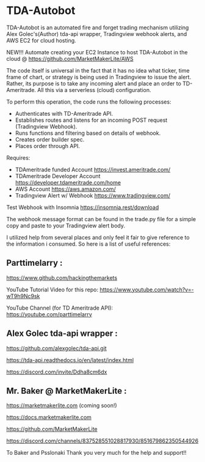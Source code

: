 # TDA-Autobot

TDA-Autobot is an automated fire and forget trading mechanism
utilizing Alex Golec's(Author) tda-api wrapper, Tradingview webhook alerts, and AWS EC2 for cloud hosting.

NEW!!! Automate creating your EC2 Instance to host TDA-Autobot in the cloud @ https://github.com/MarketMakerLite/AWS

The code itself is universal in the fact that it has no idea what ticker, time frame of chart, or strategy is being used in Tradingview to issue the alert. Rather, its purpose is to take any incoming alert and place an order to TD-Ameritrade. All this via a serverless (cloud) configuration.

To perform this operation, the code runs the following processes:

-   Authenticates with TD-Ameritrade API.
-   Establishes routes and listens for an incoming POST request (Tradingview Webhook).
-   Runs functions and filtering based on details of webhook.
-   Creates order builder spec.
-   Places order through API.

Requires:
-   TDAmeritrade funded Account https://invest.ameritrade.com/
-   TDAmeritrade Developer Account https://developer.tdameritrade.com/home
-   AWS Account https://aws.amazon.com/
-   Tradingview Alert w/ Webhook https://www.tradingview.com/

Test Webhook with Insomnia https://insomnia.rest/download

The webhook message format can be found in the trade.py file for a simple copy and paste to your Tradingview alert body.

I utilized help from several places and only feel it fair to give reference to the information i consumed. So here is a list of useful references:

## Parttimelarry :

https://www.github.com/hackingthemarkets

YouTube Tutorial Video for this repo:
https://www.youtube.com/watch?v=-wT9h9Nc9sk

YouTube Channel (for TD Ameritrade API):
https://youtube.com/parttimelarry

## Alex Golec tda-api wrapper :

https://github.com/alexgolec/tda-api.git

https://tda-api.readthedocs.io/en/latest/index.html

https://discord.com/invite/Ddha8cm6dx

## Mr. Baker @ MarketMakerLite :

https://marketmakerlite.com (coming soon!)

https://docs.marketmakerlite.com

https://github.com/MarketMakerLite

https://discord.com/channels/837528551028817930/851679862350544926

To Baker and Psslonaki Thank you very much for the help and support!!
